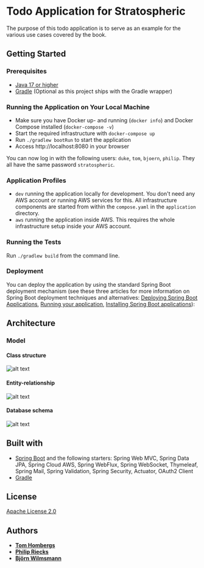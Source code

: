 # Todo Application for Stratospheric

The purpose of this todo application is to serve as an example for the various use cases covered by the book.

## Getting Started

### Prerequisites

* [Java 17 or higher](https://adoptium.net/)
* [Gradle](https://gradle.org/) (Optional as this project ships with the Gradle wrapper)

### Running the Application on Your Local Machine

* Make sure you have Docker up- and running (`docker info`) and Docker Compose installed (`docker-compose -v`)
* Start the required infrastructure with `docker-compose up`
* Run `./gradlew bootRun` to start the application
* Access http://localhost:8080 in your browser

You can now log in with the following users: `duke`, `tom`, `bjoern`, `philip`. They all have the same password `stratospheric`.

### Application Profiles

- `dev` running the application locally for development. You don't need any AWS account or running AWS services for this. All infrastructure components are started from within the `compose.yaml` in the `application` directory.
- `aws` running the application inside AWS. This requires the whole infrastructure setup inside your AWS account.

### Running the Tests

Run `./gradlew build` from the command line.

### Deployment

You can deploy the application by using the standard Spring Boot deployment mechanism (see these three articles for more
information on Spring Boot deployment techniques and alternatives:
[Deploying Spring Boot Applications](https://spring.io/blog/2014/03/07/deploying-spring-boot-applications),
[Running your application](https://docs.spring.io/spring-boot/docs/current/reference/html/using-boot-running-your-application.html),
[Installing Spring Boot applications](https://docs.spring.io/spring-boot/docs/current/reference/html/deployment-install.html)):

## Architecture

### Model

#### Class structure
![alt text][class-diagram]

#### Entity-relationship
![alt text][entity-relationship-diagram]

#### Database schema
![alt text][database-schema-diagram]

[class-diagram]:https://github.com/stratospheric-dev/stratospheric/raw/main/application/docs/Todo%20App%20-%20Class%20Diagram.png "class diagram"
[entity-relationship-diagram]:https://github.com/stratospheric-dev/stratospheric/raw/main/application/docs/Todo%20App%20-%20ER%20diagram.png "entity-relationship diagram"
[database-schema-diagram]:https://github.com/stratospheric-dev/stratospheric/raw/main/application/docs/Todo%20App%20-%20ER%20diagram%20from%20database%20schema.png "database schema diagram"

## Built with

* [Spring Boot](https://projects.spring.io/spring-boot/) and the following starters: Spring Web MVC, Spring Data JPA, Spring Cloud AWS, Spring WebFlux, Spring WebSocket, Thymeleaf, Spring Mail, Spring Validation, Spring Security, Actuator, OAuth2 Client
* [Gradle](https://gradle.org/)

## License

[Apache License 2.0](https://www.apache.org/licenses/LICENSE-2.0)

## Authors

* **[Tom Hombergs](https://reflectoring.io)**
* **[Philip Riecks](https://rieckpil.de)**
* **[Björn Wilmsmann](https://bjoernkw.com)**

